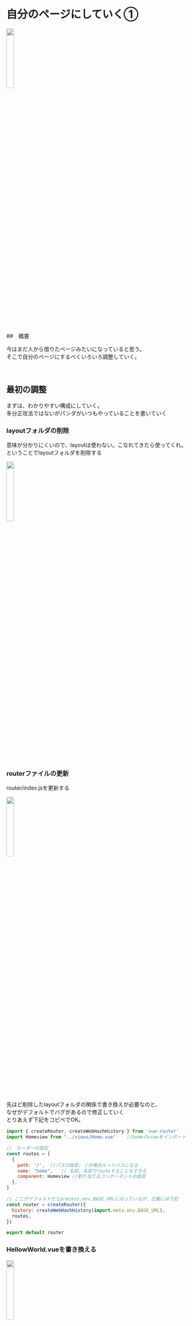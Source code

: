 # 自分のページにしていく①

<img src="/panda/markdownfile/vue/mypage_1/mypage.jpg" width="20%">

##　概要

今はまだ人から借りたページみたいになっていると思う。  
そこで自分のページにするべくいろいろ調整していく。  

<br />

## 最初の調整

まずは、わかりやすい構成にしていく。  
多分正攻法ではないがパンダがいつもやっていることを書いていく

### layoutフォルダの削除

意味が分かりにくいので、layoutは使わない。こなれてきたら使ってくれ。  
ということでlayoutフォルダを削除する  

<img src="/panda/markdownfile/vue/mypage_1/delete_layout.png" width="20%">

### routerファイルの更新

router/index.jsを更新する

<img src="/panda/markdownfile/vue/mypage_1/modify_router.png" width="20%">

先ほど削除したlayoutフォルダの関係で書き換えが必要なのと、  
なぜがデフォルトでバグがあるので修正していく  
とりあえず下記をコピペでOK。

```javascript
import { createRouter, createWebHashHistory } from 'vue-router'
import Homeview from "../views/Home.vue"    //homeのviewをインポート

//　ルーターの設定
const routes = [ 
  {
    path: '/',  //バスの設定。　/の場合ルートパスになる
    name: "home",   // 名前。名前でrouteすることもできる
    component: Homeview //割り当てるコンポーネントの設定
  },
]

// ここがデフォルトだとprocess.env.BASE_URLになっているが、正確には下記
const router = createRouter({
  history: createWebHashHistory(import.meta.env.BASE_URL),
  routes,
})

export default router

```

### HellowWorld.vueを書き換える

<img src="/panda/markdownfile/vue/mypage_1/helloworld.png" width="20%">

ついにきた！！自分のページ！！  
現状の構成ではこのHelloWorld.vueの中身が表示されているため、ここを書き換えると表示内容を変えることができる。なので何も考えず下記をHelloWorld.vueにコピペ  

```javascript
<template>
  <v-container>
    ヒャッハー！汚物は消毒だぜぇ～！
  </v-container>  
</template>

<script setup>
  //
</script>
<style>

</style>
```

これで、きっと素晴らしいページができているはずだ。  
少しだけvueファイルの構成について説明する  
`<template>`で囲われた部分が実際に表示される部分、つまりみんな大好きhtmlを書いていく。  
`<script>`で囲われた部分が動きの部分、つまりプログラマ気分に浸れるjavascriptを書いていく。  
`<style>`で囲われた部分が装飾の部分、つまりパンダはあまり理解していないCSSを書いていく。  

これでとりあえず自分のページができた。友達に自慢しよう🐼  
